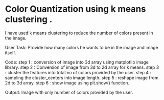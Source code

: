# Color Quantization using k means clustering .

I have used k means clustering to reduce the number of colors present in the image. 

User Task:
Provide how many colors he wants to be in the image and image itself.

Code: 
step 1 : conversion of image into 3d array using matplotlib image library.
step 2 : Conversion of image from 3d to 2d array for k means.
step 3 : cluster the features into total no of colors provided by the user.
step 4 : sampling the cluster_centers into image length.
step 5 : reshape image from 2d to 3d array.
step 6 : show image using plt.show() function.

Output:
Image with only number of colors provided by the user.

